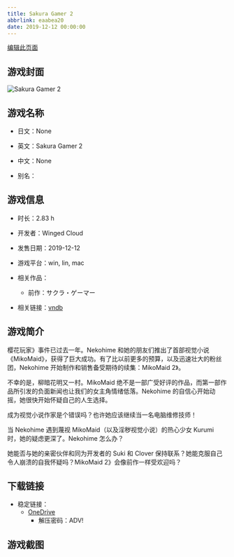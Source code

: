 ```yaml
---
title: Sakura Gamer 2
abbrlink: eaabea20
date: 2019-12-12 00:00:00
---
```

[编辑此页面](https://github.com/ACG-3/ADV3-source/blob/main/source/_posts/games/Sakura%20Gamer%202.md)

## 游戏封面

![Sakura Gamer 2](https://pan.timero.xyz/d/onedrive/img_lib_001/Sakura%20Gamer%202_cover.avif)


## 游戏名称

- 日文：None
- 英文：Sakura Gamer 2
- 中文：None

- 别名：


## 游戏信息

- 时长：2.83 h
- 开发者：Winged Cloud
- 发售日期：2019-12-12
- 游戏平台：win, lin, mac
- 相关作品：
   - 前作：サクラ・ゲーマー

- 相关链接：[vndb](https://vndb.org/v27225)


## 游戏简介

樱花玩家》事件已过去一年。Nekohime 和她的朋友们推出了首部视觉小说《MikoMaid》，获得了巨大成功。有了比以前更多的预算，以及迅速壮大的粉丝团，Nekohime 开始制作和销售备受期待的续集：MikoMaid 2》。

不幸的是，柳暗花明又一村。MikoMaid 绝不是一部广受好评的作品，而第一部作品所引发的负面新闻也让我们的女主角情绪低落。Nekohime 的自信心开始动摇，她很快开始怀疑自己的人生选择。

成为视觉小说作家是个错误吗？也许她应该继续当一名电脑维修技师！

当 Nekohime 遇到蔑视 MikoMaid（以及淫秽视觉小说）的热心少女 Kurumi 时，她的疑虑更深了。Nekohime 怎么办？

她能否与她的亲密伙伴和同为开发者的 Suki 和 Clover 保持联系？她能克服自己令人崩溃的自我怀疑吗？MikoMaid 2》会像前作一样受欢迎吗？




## 下载链接

- 稳定链接：
    - [OneDrive](https://pan.timero.xyz/onedrive/adv_lib_001/Sakura%20Gamer%202)
        - 解压密码：ADV!



## 游戏截图


